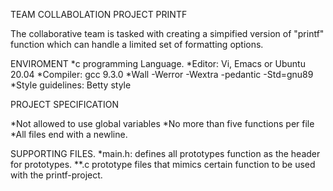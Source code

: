 TEAM COLLABOLATION PROJECT PRINTF

The collaborative team is tasked with creating a simpified version of "printf" function which can handle a limited set of formatting options.

ENVIROMENT
*c programming Language.
*Editor: Vi, Emacs or Ubuntu 20.04
*Compiler: gcc 9.3.0
*Wall -Werror -Wextra -pedantic -Std=gnu89
*Style guidelines: Betty style

PROJECT SPECIFICATION

*Not allowed to use global variables
*No more than five functions per file
*All files end with a newline.

SUPPORTING FILES.
*main.h: defines all prototypes function as the header for prototypes.
**.c prototype files that mimics certain function to be used with the printf-project.
